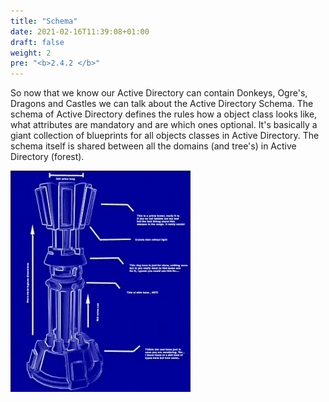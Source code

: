 ```yaml
---
title: "Schema"
date: 2021-02-16T11:39:08+01:00
draft: false
weight: 2
pre: "<b>2.4.2 </b>"
---
```

So now that we know our Active Directory can contain Donkeys, Ogre's, Dragons and Castles we can talk about the Active Directory Schema. The schema of Active Directory defines the rules how a object class looks like, what attributes are mandatory and are which ones optional. It's basically a giant collection of blueprints for all objects classes in Active Directory. The schema itself is shared between all the domains (and tree's) in Active Directory (forest).

![](blueprint.png)
